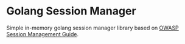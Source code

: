 # Golang Session Manager

Simple in-memory golang session manager library based on [OWASP 
Session Management Guide](https://www.owasp.org/index.php/Session_Management_Cheat_Sheet). 


